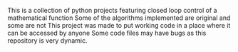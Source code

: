 This is a collection of python projects featuring closed loop control of a mathematical function
Some of the algorithms implemented are original and some are not
This project was made to put working code in a place where it can be accessed by anyone
Some code files may have bugs as this repository is very dynamic.
